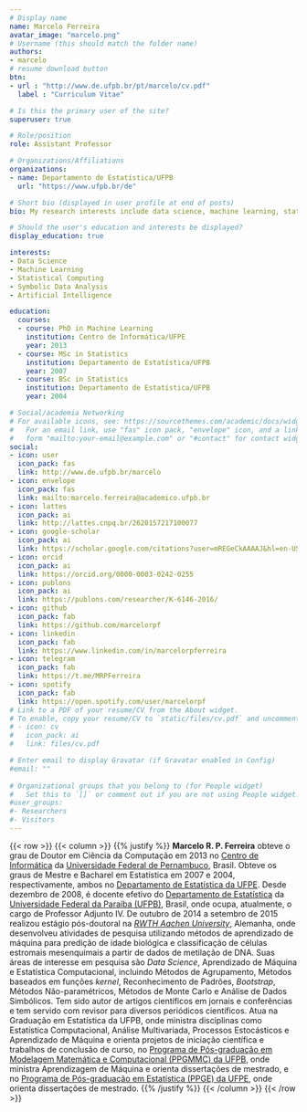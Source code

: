 ```yaml
---
# Display name
name: Marcelo Ferreira
avatar_image: "marcelo.png"
# Username (this should match the folder name)
authors:
- marcelo
# resume download button
btn:
- url : "http://www.de.ufpb.br/pt/marcelo/cv.pdf"
  label : "Curriculum Vitae"

# Is this the primary user of the site?
superuser: true

# Role/position
role: Assistant Professor

# Organizations/Affiliations
organizations:
- name: Departamento de Estatística/UFPB
  url: "https://www.ufpb.br/de"

# Short bio (displayed in user profile at end of posts)
bio: My research interests include data science, machine learning, statistical computing and symbolic data analysis.

# Should the user's education and interests be displayed?
display_education: true

interests:
- Data Science
- Machine Learning
- Statistical Computing
- Symbolic Data Analysis
- Artificial Intelligence

education:
  courses:
  - course: PhD in Machine Learning
    institution: Centro de Informática/UFPE
    year: 2013
  - course: MSc in Statistics
    institution: Departamento de Estatística/UFPB
    year: 2007
  - course: BSc in Statistics
    institution: Departamento de Estatística/UFPB
    year: 2004

# Social/academia Networking
# For available icons, see: https://sourcethemes.com/academic/docs/widgets/#icons
#   For an email link, use "fas" icon pack, "envelope" icon, and a link in the
#   form "mailto:your-email@example.com" or "#contact" for contact widget.
social:
- icon: user
  icon_pack: fas
  link: http://www.de.ufpb.br/marcelo
- icon: envelope
  icon_pack: fas
  link: mailto:marcelo.ferreira@academico.ufpb.br
- icon: lattes
  icon_pack: ai
  link: http://lattes.cnpq.br/2620157217100077
- icon: google-scholar
  icon_pack: ai
  link: https://scholar.google.com/citations?user=mREGeCkAAAAJ&hl=en-US
- icon: orcid
  icon_pack: ai
  link: https://orcid.org/0000-0003-0242-0255
- icon: publons
  icon_pack: ai
  link: https://publons.com/researcher/K-6146-2016/
- icon: github
  icon_pack: fab
  link: https://github.com/marcelorpf
- icon: linkedin
  icon_pack: fab
  link: https://www.linkedin.com/in/marcelorpferreira
- icon: telegram
  icon_pack: fab
  link: https://t.me/MRPFerreira
- icon: spotify
  icon_pack: fab
  link: https://open.spotify.com/user/marcelorpf
# Link to a PDF of your resume/CV from the About widget.
# To enable, copy your resume/CV to `static/files/cv.pdf` and uncomment the lines below.  
# - icon: cv
#   icon_pack: ai
#   link: files/cv.pdf

# Enter email to display Gravatar (if Gravatar enabled in Config)
#email: ""
  
# Organizational groups that you belong to (for People widget)
#   Set this to `[]` or comment out if you are not using People widget.  
#user_groups:
#- Researchers
#- Visitors
---
```

{{< row >}}
{{< column >}}
{{% justify %}}
**Marcelo R. P. Ferreira** obteve o grau de Doutor em Ciência da Computação em 2013 no [Centro de Informática](https://portal.cin.ufpe.br/) da [Universidade Federal de Pernambuco](https://www.ufpe.br/), Brasil. Obteve os graus de Mestre e Bacharel em Estatística em 2007 e 2004, respectivamente, ambos no [Departamento de Estatística da UFPE](https://www.ufpe.br/de/). Desde dezembro de 2008, é docente efetivo do [Departamento de Estatística](https://www.ufpb.br/de/) da [Universidade Federal da Paraíba (UFPB)](https://www.ufpb.br/), Brasil, onde ocupa, atualmente, o cargo de Professor Adjunto IV. De outubro de 2014 a setembro de 2015 realizou estágio pós-doutoral na [_RWTH Aachen University_](https://costalab.org/), Alemanha, onde desenvolveu atividades de pesquisa utilizando métodos de aprendizado de máquina para predição de idade biológica e classificação de células estromais mesenquimais a partir de dados de metilação de DNA. Suas áreas de interesse em pesquisa são  _Data Science_, Aprendizado de Máquina e Estatística Computacional, incluindo Métodos de Agrupamento, Métodos baseados em funções _kernel_, Reconhecimento de Padrões, _Bootstrap_, Métodos Não-paramétricos, Métodos de Monte Carlo e Análise de Dados Simbólicos. Tem sido autor de artigos científicos em jornais e conferências e tem servido com revisor para diversos periódicos científicos. Atua na Graduação em Estatística da UFPB, onde ministra disciplinas como Estatística Computacional, Análise Multivariada, Processos Estocásticos e Aprendizado de Máquina e orienta projetos de iniciação científica e trabalhos de conclusão de curso, no [Programa de Pós-graduação em Modelagem Matemática e Computacional (PPGMMC) da UFPB](http://ppgmmc.ci.ufpb.br/), onde ministra Aprendizagem de Máquina e orienta dissertações de mestrado, e no [Programa de Pós-graduação em Estatística (PPGE) da UFPE](https://www.ufpe.br/ppge), onde orienta dissertações de mestrado.
{{% /justify %}}
{{< /column >}}
{{< /row >}}